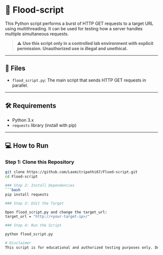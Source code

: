 # 🚀 Flood-script

This Python script performs a burst of HTTP GET requests to a target URL using multithreading. It can be used for testing how a server handles multiple simultaneous requests.

> ⚠️ **Use this script only in a controlled lab environment with explicit permission. Unauthorized use is illegal and unethical.**

---

## 📁 Files

- `flood_script.py`: The main script that sends HTTP GET requests in parallel.

---

## 🛠️ Requirements

- Python 3.x
- `requests` library (install with pip)

---

## 💻 How to Run

### Step 1: Clone this Repository

```bash
git clone https://github.com/Laxmitripathi67/Flood-script.git
cd Flood-script

### Step 2: Install Dependencies
```bash
pip install requests

### Step 3: Edit the Target

Open flood_script.py and change the target_url:
target_url = "http://<your-target-ip>/"

### Step 4: Run the Script

python flood_script.py

# Disclaimer 
This script is for educational and authorized testing purposes only. Do not use it to attack systems you do not own or have permission to test.
